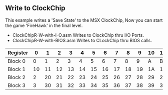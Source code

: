 ## Write to ClockChip  
  
This example writes a 'Save State' to the MSX ClockChip,
Now you can start the game 'FireHawk' in the final level.  
  
- ClockChipR-W-with-I-O.asm Writes to ClockChip thru I/O Ports.  
- ClockChipR-W-with-BIOS.asm Writes to CLockChip thru BIOS calls.

| Register | 0	| 1	| 2	| 3	| 4	| 5	| 6	| 7	| 8	| 9	| 10 | 11 | 12| 13 | 14 | 15 |
| -------- | -- | -- | -- | -- | -- | -- | -- | -- | -- | -- | -- | -- | -- | -- | -- | -- |
| Block 0 |0|1|2|3|4|5|6|7|8|9|A|B|C|`D`|`E`|`F`|
| Block 1 |10|11|12|13|14|15|16|17|18|19|1A|1B|1C|`1D`|`1E`|`1F`|
| Block 2 |2|20|21|22|23|24|25|26|27|28|29|2A|2B|2C|`2D`|`2E`|`2F`|
| Block 3 |3|30|31|32|33|34|35|36|37|38|39|3A|3B|3C|`3D`|`3E`|`3F`|
